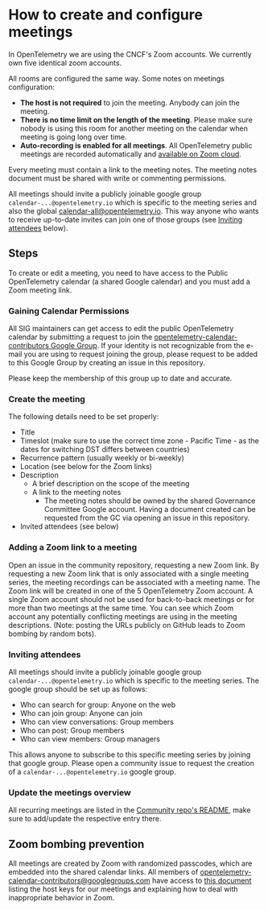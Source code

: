 # How to create and configure meetings

In OpenTelemetry we are using the CNCF's Zoom accounts. We currently own five
identical zoom accounts.

All rooms are configured the same way. Some notes on meetings configuration:

- **The host is not required** to join the meeting. Anybody can join the meeting.
- **There is no time limit on the length of the meeting**. Please make sure nobody is
  using this room for another meeting on the calendar when meeting is going long
  over time.
- **Auto-recording is enabled for all meetings**. All OpenTelemetry public meetings are recorded automatically
  and [available on Zoom cloud](https://docs.google.com/spreadsheets/d/1SYKfjYhZdm2Wh2Cl6KVQalKg_m4NhTPZqq-8SzEVO6s).

Every meeting must contain a link to the meeting notes. The meeting notes
document must be shared with write or commenting permissions.

All meetings should invite a publicly joinable google group `calendar-...@opentelemetry.io` which is specific to the meeting series
and also the global [calendar-all@opentelemetry.io](https://groups.google.com/a/opentelemetry.io/g/calendar-all).
This way anyone who wants to receive up-to-date invites can join one of those groups
(see [Inviting attendees](#inviting-attendees) below).

## Steps
To create or edit a meeting, you need to have access to the Public OpenTelemetry calendar (a shared Google calendar) and you must add a Zoom meeting link.

### Gaining Calendar Permissions
All SIG maintainers can get access to edit the public OpenTelemetry calendar
by submitting a request to join the [opentelemetry-calendar-contributors Google Group](https://groups.google.com/g/opentelemetry-calendar-contributors).
If your identity is not recognizable from the e-mail you are using to request joining the group, please
request to be added to this Google Group by creating an issue in this repository.

Please keep the membership of this group up to date and accurate.

### Create the meeting
The following details need to be set properly:
- Title
- Timeslot (make sure to use the correct time zone - Pacific Time - as the dates for switching DST differs between countries)
- Recurrence pattern (usually weekly or bi-weekly)
- Location (see below for the Zoom links)
- Description
  - A brief description on the scope of the meeting
  - A link to the meeting notes
    - The meeting notes should be owned by the shared Governance Committee Google account.
      Having a document created can be requested from the GC via opening an issue in this repository.
- Invited attendees (see below)

### Adding a Zoom link to a meeting
Open an issue in the community repository, requesting a new Zoom link.
By requesting a new Zoom link that is only associated with a single meeting series, the meeting recordings
can be associated with a meeting name.
The Zoom link will be created in one of the 5 OpenTelemetry Zoom account.
A single Zoom account should not be used for back-to-back meetings or for more than two meetings at the same time.
You can see which Zoom account any potentially conflicting meetings are using in the meeting descriptions.
(Note: posting the URLs publicly on GitHub leads to Zoom bombing by random bots).

### Inviting attendees
All meetings should invite a publicly joinable google group `calendar-...@opentelemetry.io` which is specific to the meeting series.
The google group should be set up as follows:

* Who can search for group: Anyone on the web
* Who can join group: Anyone can join
* Who can view conversations: Group members
* Who can post: Group members
* Who can view members: Group managers

This allows anyone to subscribe to this specific meeting series by joining that google group.
Please open a community issue to request the creation of a `calendar-...@opentelemetry.io` google group.

### Update the meetings overview
All recurring meetings are listed in the [Community repo's README](../README.md#special-interest-groups), make sure to add/update the respective entry there.

## Zoom bombing prevention
All meetings are created by Zoom with randomized passcodes, which are embedded into the shared calendar links.
All members of opentelemetry-calendar-contributors@googlegroups.com have access to [this document](https://docs.google.com/document/d/1gt9ctxKGPrM_XTINqLgkSxYypdrczHkt2znjwgBU4UU/edit#)
listing the host keys for our meetings and explaining how to deal with inappropriate behavior in Zoom.

